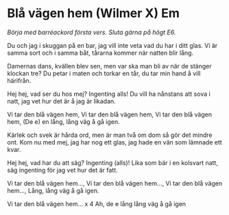 # Blå vägen hem (Wilmer X) Em

*Börja med barréackord första vers.
Sluta gärna på högt E6.*

Du och jag i skuggan på en bar, 
jag vill inte veta vad du har i ditt glas.
Vi är samma sort och i samma båt, 
tårarna kommer när natten blir lång.

Damernas dans, kvällen blev sen, 
men var ska man bli av när de stänger klockan tre?
Du petar i maten och torkar en tår, 
du tar min hand å vill härifrån.

Hej hej, vad ser du hos mej?
Ingenting alls!
Du vill ha nånstans att sova i natt, 
jag vet hur det är å jag är likadan.

Vi tar den blå vägen hem, 
Vi tar den blå vägen hem,
Vi tar den blå vägen hem,
(De e) en lång, lång väg å gå igen.

Kärlek och svek är hårda ord, 
men är man två om dom så gör det mindre ont.
Kom nu med mej, jag har nog ett glas, 
jag hade en vän som lämnade ett kvar.

Hej hej, vad har du att säg?
Ingenting (alls)!
Lika som bär i en kolsvart natt, 
säg ingenting för jag vet hur det är fatt.

Vi tar den blå vägen hem..., 
Vi tar den blå vägen hem...,
Vi tar den blå vägen hem...,
Lång, lång väg å gå igen.

Vi tar den blå vägen hem... x 4
Ah, de e lång lång väg å gå igen
